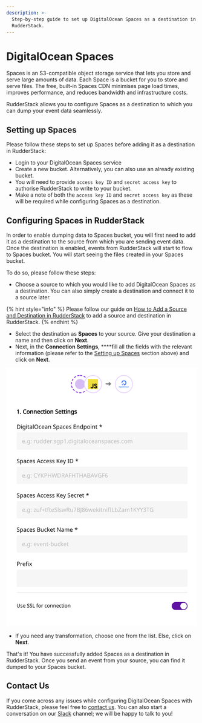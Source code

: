 ```yaml
---
description: >-
  Step-by-step guide to set up DigitalOcean Spaces as a destination in
  RudderStack.
---
```


# DigitalOcean Spaces

Spaces is an S3-compatible object storage service that lets you store and serve large amounts of data. Each Space is a bucket for you to store and serve files. The free, built-in Spaces CDN minimises page load times, improves performance, and reduces bandwidth and infrastructure costs.

RudderStack allows you to configure Spaces as a destination to which you can dump your event data seamlessly.

## Setting up Spaces

Please follow these steps to set up Spaces before adding it as a destination in RudderStack:

* Login to your DigitalOcean Spaces service
* Create a new bucket. Alternatively, you can also use an already existing bucket.
* You will need to provide `access key ID` and `secret access key` to authorise RudderStack to write to your bucket.
* Make a note of both the `access key ID` and `secret access key` as these will be required while configuring Spaces as a destination.



## **Configuring** Spaces **in RudderStack**

In order to enable dumping data to Spaces bucket, you will first need to add it as a destination to the source from which you are sending event data. Once the destination is enabled, events from RudderStack will start to flow to Spaces bucket. You will start seeing the files created in your Spaces bucket.

To do so, please follow these steps:

* Choose a source to which you would like to add DigitalOcean Spaces as a destination. You can also simply create a destination and connect it to a source later.

{% hint style="info" %}
Please follow our guide on [How to Add a Source and Destination in RudderStack](https://docs.rudderstack.com/how-to-guides/adding-source-and-destination-rudderstack) to add a source and destination in RudderStack.
{% endhint %}

* Select the destination as **Spaces** to your source. Give your destination a name and then click on **Next**.
* Next, in the **Connection Settings**, ****fill all the fields with the relevant information \(please refer to the [Setting up Spaces](https://app.gitbook.com/@rudderlabs/s/rudderlabs-1/~/drafts/-MENL7MCfgJKc4EqjP-S/destinations/digitalocean-spaces) section above\) and click on **Next**.

![Spaces connection settings](../.gitbook/assets/screenshot-2020-08-10-at-6.38.46-pm.png)



* If you need any transformation, choose one from the list. Else, click on **Next**.

That's it! You have successfully added Spaces as a destination in RudderStack. Once you send an event from your source, you can find it dumped to your Spaces bucket.

## Contact Us

If you come across any issues while configuring DigitalOcean Spaces with RudderStack, please feel free to [contact us](mailto:%20contact@rudderstack.com). You can also start a conversation on our [Slack](https://resources.rudderstack.com/join-rudderstack-slack) channel; we will be happy to talk to you!



